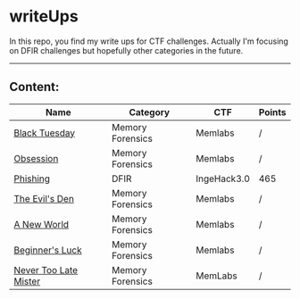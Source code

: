 # writeUps
In this repo, you find my write ups for CTF challenges. Actually I'm focusing on DFIR challenges but hopefully other categories in the future.

---
## Content:

| Name| Category| CTF| Points|  
| --- | --- | --- | --- |
|[Black Tuesday](./MemLabs/Lab%205%20-%20Black%20Tuesday.md)|Memory Forensics|Memlabs|/|
|[Obsession](./MemLabs/Lab%204%20-%20Obsession)|Memory Forensics|Memlabs|/|
|[Phishing](./IngeHack3.0/Phishing.md)|DFIR|IngeHack3.0|465|
|[The Evil's Den](./MemLabs/Lab%203%20-%20The%20Evil's%20Den.md)|Memory Forensics|Memlabs|/|
|[A New World](./MemLabs/Lab%202%20-%20A%20New%20World)|Memory Forensics|Memlabs|/|
|[Beginner's Luck](./MemLabs/Lab%201%20-%20Beginner's%20Luck.md)|Memory Forensics|Memlabs|/|
|[Never Too Late Mister](./MemLabs/Lab%200%20-%20Never%20Too%20Late%20Mister.md)|Memory Forensics|MemLabs|/|

        
